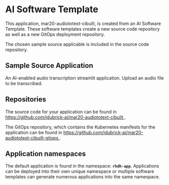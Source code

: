 # AI Software Template

This application, mar20-audiototext-cibuilt, is created from an AI Software Template. These software templates create a new source code repository as well as a new GitOps deployment repository.

The chosen sample source applicable is included in the source code repository.

## Sample Source Application

An AI-enabled audio transcription streamlit application. Upload an audio file to be transcribed.

## Repositories

The source code for your application can be found in [https://github.com/jdubrick-ai/mar20-audiototext-cibuilt ](https://github.com/jdubrick-ai/mar20-audiototext-cibuilt ).
 
The GitOps repository, which contains the Kubernetes manifests for the application can be found in 
[https://github.com/jdubrick-ai/mar20-audiototext-cibuilt-gitops ](https://github.com/jdubrick-ai/mar20-audiototext-cibuilt-gitops ). 

## Application namespaces 

The default application is found in the namespace: **`rhdh-app`**. Applications can be deployed into their own unique namespace or multiple software templates can generate numerous applications into the same namespace.